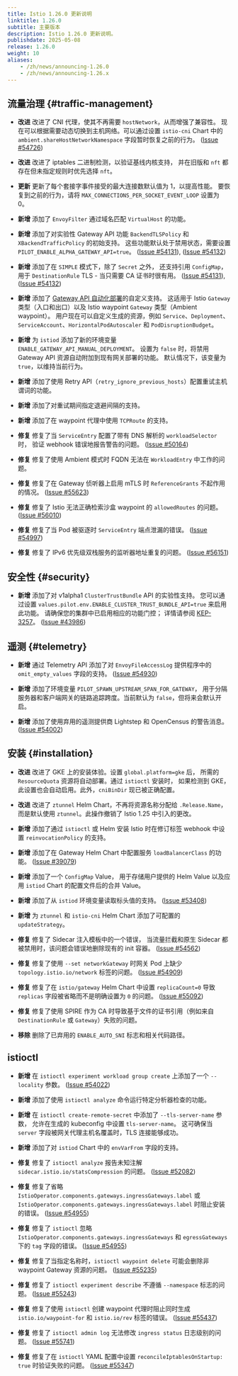 ```yaml
---
title: Istio 1.26.0 更新说明
linktitle: 1.26.0
subtitle: 主要版本
description: Istio 1.26.0 更新说明。
publishdate: 2025-05-08
release: 1.26.0
weight: 10
aliases:
    - /zh/news/announcing-1.26.0
    - /zh/news/announcing-1.26.x
---
```


## 流量治理 {#traffic-management}

* **改进** 改进了 CNI 代理，使其不再需要 `hostNetwork`，从而增强了兼容性。
  现在可以根据需要动态切换到主机网络。可以通过设置 `istio-cni` Chart 中的
  `ambient.shareHostNetworkNamespace` 字段暂时恢复之前的行为。
  ([Issue #54726](https://github.com/istio/istio/issues/54726))

* **改进** 改进了 iptables 二进制检测，以验证基线内核支持，
  并在旧版和 `nft` 都存在但未指定规则时优先选择 `nft`。

* **更新** 更新了每个套接字事件接受的最大连接数默认值为 1，以提高性能。
  要恢复到之前的行为，请将 `MAX_CONNECTIONS_PER_SOCKET_EVENT_LOOP` 设置为 0。

* **新增** 添加了 `EnvoyFilter` 通过域名匹配 `VirtualHost` 的功能。

* **新增** 添加了对实验性 Gateway API 功能 `BackendTLSPolicy` 和 `XBackendTrafficPolicy` 的初始支持。
  这些功能默认处于禁用状态，需要设置 `PILOT_ENABLE_ALPHA_GATEWAY_API=true`。
  ([Issue #54131](https://github.com/istio/istio/issues/54131)),
  ([Issue #54132](https://github.com/istio/istio/issues/54132))

* **新增** 添加了在 `SIMPLE` 模式下，除了 `Secret` 之外，
  还支持引用 `ConfigMap`，用于 `DestinationRule` TLS - 当只需要 CA 证书时很有用。
  ([Issue #54131](https://github.com/istio/istio/issues/54131)),
  ([Issue #54132](https://github.com/istio/istio/issues/54132))

* **新增** 添加了 [Gateway API 自动化部署](/zh/docs/tasks/traffic-management/ingress/gateway-api/#automated-deployment)的自定义支持。
  这适用于 Istio `Gateway` 类型（入口和出口）以及
  Istio waypoint `Gateway` 类型（Ambient waypoint）。
  用户现在可以自定义生成的资源，例如 `Service`、`Deployment`、
  `ServiceAccount`、`HorizontalPodAutoscaler` 和 `PodDisruptionBudget`。

* **新增** 为 `istiod` 添加了新的环境变量 `ENABLE_GATEWAY_API_MANUAL_DEPLOYMENT`。
  设置为 `false` 时，将禁用 Gateway API 资源自动附加到现有网关部署的功能。
  默认情况下，该变量为 `true`，以维持当前行为。

* **新增** 添加了使用 Retry API（`retry_ignore_previous_hosts`）配置重试主机谓词的功能。

* **新增** 添加了对重试期间指定退避间隔的支持。

* **新增** 添加了在 waypoint 代理中使用 `TCPRoute` 的支持。

* **修复** 修复了当 `ServiceEntry` 配置了带有 DNS 解析的 `workloadSelector` 时，
  验证 webhook 错误地报告警告的问题。
  ([Issue #50164](https://github.com/istio/istio/issues/50164))

* **修复** 修复了使用 Ambient 模式时 FQDN 无法在 `WorkloadEntry` 中工作的问题。

* **修复** 修复了在 Gateway 侦听器上启用 mTLS 时 `ReferenceGrants` 不起作用的情况。
  ([Issue #55623](https://github.com/istio/istio/issues/55623))

* **修复** 修复了 Istio 无法正确检索沙盒 waypoint 的 `allowedRoutes` 的问题。
  ([Issue #56010](https://github.com/istio/istio/issues/56010))

* **修复** 修复了当 Pod 被驱逐时 `ServiceEntry` 端点泄漏的错误。
  ([Issue #54997](https://github.com/istio/istio/issues/54997))

* **修复** 修复了 IPv6 优先级双栈服务的监听器地址重复的问题。
  ([Issue #56151](https://github.com/istio/istio/issues/56151))

## 安全性 {#security}

* **新增** 添加了对 v1alpha1 `ClusterTrustBundle` API 的实验性支持。
  您可以通过设置 `values.pilot.env.ENABLE_CLUSTER_TRUST_BUNDLE_API=true` 来启用此功能。
  请确保您的集群中已启用相应的功能门控；
  详情请参阅 [KEP-3257](https://github.com/kubernetes/enhancements/tree/master/keps/sig-auth/3257-cluster-trust-bundles)。
  ([Issue #43986](https://github.com/istio/istio/issues/43986))

## 遥测 {#telemetry}

* **新增** 通过 Telemetry API 添加了对 `EnvoyFileAccessLog`
  提供程序中的 `omit_empty_values` 字段的支持。
  ([Issue #54930](https://github.com/istio/istio/issues/54930))

* **新增** 添加了环境变量 `PILOT_SPAWN_UPSTREAM_SPAN_FOR_GATEWAY`，
  用于分隔服务器和客户端网关的链路追踪跨度。当前默认为 `false`，但将来会默认开启。

* **新增** 添加了使用弃用的遥测提供商 Lightstep 和 OpenCensus 的警告消息。
  ([Issue #54002](https://github.com/istio/istio/issues/54002))

## 安装 {#installation}

* **改进** 改进了 GKE 上的安装体验。设置 `global.platform=gke` 后，
  所需的 `ResourceQuota` 资源将自动部署。通过 `istioctl` 安装时，
  如果检测到 GKE，此设置也会自动启用。此外，`cniBinDir` 现已被正确配置。

* **改进** 改进了 `ztunnel` Helm Chart，不再将资源名称分配给 `.Release.Name`，
  而是默认使用 `ztunnel`。此操作撤销了 Istio 1.25 中引入的更改。

* **新增** 添加了通过 `istioctl` 或 Helm 安装 Istio 时在修订标签 webhook 中设置 `reinvocationPolicy` 的支持。

* **新增** 添加了在 Gateway Helm Chart 中配置服务 `loadBalancerClass` 的功能。
  ([Issue #39079](https://github.com/istio/istio/issues/39079))

* **新增** 添加了一个 `ConfigMap` Value，
  用于存储用户提供的 Helm Value 以及应用 `istiod` Chart 的配置文件后的合并 Value。

* **新增** 添加了从 `istiod` 环境变量读取标头值的支持。
  ([Issue #53408](https://github.com/istio/istio/issues/53408))

* **新增** 为 `ztunnel` 和 `istio-cni` Helm Chart 添加了可配置的 `updateStrategy`。

* **修复** 修复了 Sidecar 注入模板中的一个错误，
  当流量拦截和原生 Sidecar 都被禁用时，该问题会错误地删除现有的 init 容器。
  ([Issue #54562](https://github.com/istio/istio/issues/54562))

* **修复** 修复了使用 `--set networkGateway` 时网关
  Pod 上缺少 `topology.istio.io/network` 标签的问题。
  ([Issue #54909](https://github.com/istio/istio/issues/54909))

* **修复** 修复了在 `istio/gateway` Helm Chart 中设置 `replicaCount=0`
  导致 `replicas` 字段被省略而不是明确设置为 `0` 的问题。
  ([Issue #55092](https://github.com/istio/istio/issues/55092))

* **修复** 修复了使用 SPIRE 作为 CA 时导致基于文件的证书引用（例如来自 `DestinationRule` 或 `Gateway`）失败的问题。

* **移除** 删除了已弃用的 `ENABLE_AUTO_SNI` 标志和相关代码路径。

## istioctl

* **新增** 在 `istioctl experiment workload group create` 上添加了一个 `--locality` 参数。
  ([Issue #54022](https://github.com/istio/istio/issues/54022))

* **新增** 添加了使用 `istioctl analyze` 命令运行特定分析器检查的功能。

* **新增** 在 `istioctl create-remote-secret` 中添加了 `--tls-server-name` 参数，
  允许在生成的 kubeconfig 中设置 `tls-server-name`。
  这可确保当 `server` 字段被网关代理主机名覆盖时，TLS 连接能够成功。

* **新增** 添加了对 `istiod` Chart 中的 `envVarFrom` 字段的支持。

* **修复** 修复了 `istioctl analyze` 报告未知注解 `sidecar.istio.io/statsCompression` 的问题。
  ([Issue #52082](https://github.com/istio/istio/issues/52082))

* **修复** 修复了省略 `IstioOperator.components.gateways.ingressGateways.label`
  或 `IstioOperator.components.gateways.ingressGateways.label` 时阻止安装的错误。
  ([Issue #54955](https://github.com/istio/istio/issues/54955))

* **修复** 修复了 `istioctl` 忽略 `IstioOperator.components.gateways.ingressGateways`
  和 `egressGateways` 下的 `tag` 字段的错误。
  ([Issue #54955](https://github.com/istio/istio/issues/54955))

* **修复** 修复了当指定名称时，`istioctl waypoint delete` 可能会删除非 waypoint Gateway 资源的问题。
  ([Issue #55235](https://github.com/istio/istio/issues/55235))

* **修复** 修复了 `istioctl experiment describe` 不遵循 `--namespace` 标志的问题。
  ([Issue #55243](https://github.com/istio/istio/issues/55243))

* **修复** 修复了使用 `istioctl` 创建 waypoint 代理时阻止同时生成
  `istio.io/waypoint-for` 和 `istio.io/rev` 标签的错误。
  ([Issue #55437](https://github.com/istio/istio/issues/55437))

* **修复** 修复了 `istioctl admin log` 无法修改 `ingress status` 日志级别的问题。
  ([Issue #55741](https://github.com/istio/istio/issues/55741))

* **修复** 修复了在 `istioctl` YAML 配置中设置
  `reconcileIptablesOnStartup: true` 时验证失败的问题。
  ([Issue #55347](https://github.com/istio/istio/issues/55347))
